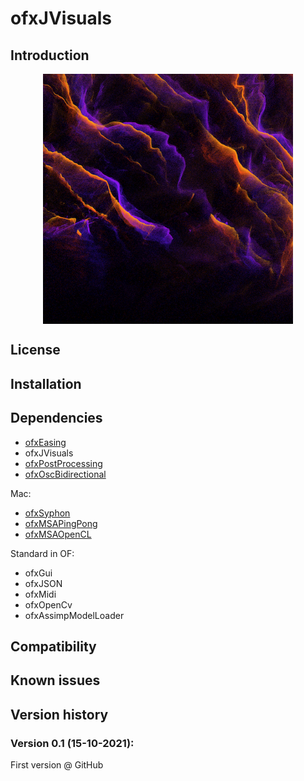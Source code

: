 ofxJVisuals  
=====================================

Introduction
------------
<img src="images/preview.png" alt="ofxJVisuals preview" width="400" style="display: block; margin: auto"/>  

License
-------

Installation
------------

Dependencies
------------
- [ofxEasing](https://github.com/arturoc/ofxEasing)
- ofxJVisuals
- [ofxPostProcessing](https://github.com/neilmendoza/ofxPostProcessing)
- [ofxOscBidirectional](https://github.com/elgiano/ofxOscBidirectional.git)

Mac:  
- [ofxSyphon](https://github.com/astellato/ofxSyphon)
- [ofxMSAPingPong](https://github.com/memo/ofxMSAPingPong)
- [ofxMSAOpenCL](https://github.com/memo/ofxMSAOpenCL)

Standard in OF:  
- ofxGui
- ofxJSON
- ofxMidi
- ofxOpenCv
- ofxAssimpModelLoader

Compatibility
------------

Known issues
------------

Version history
------------

### Version 0.1 (15-10-2021):
First version @ GitHub
